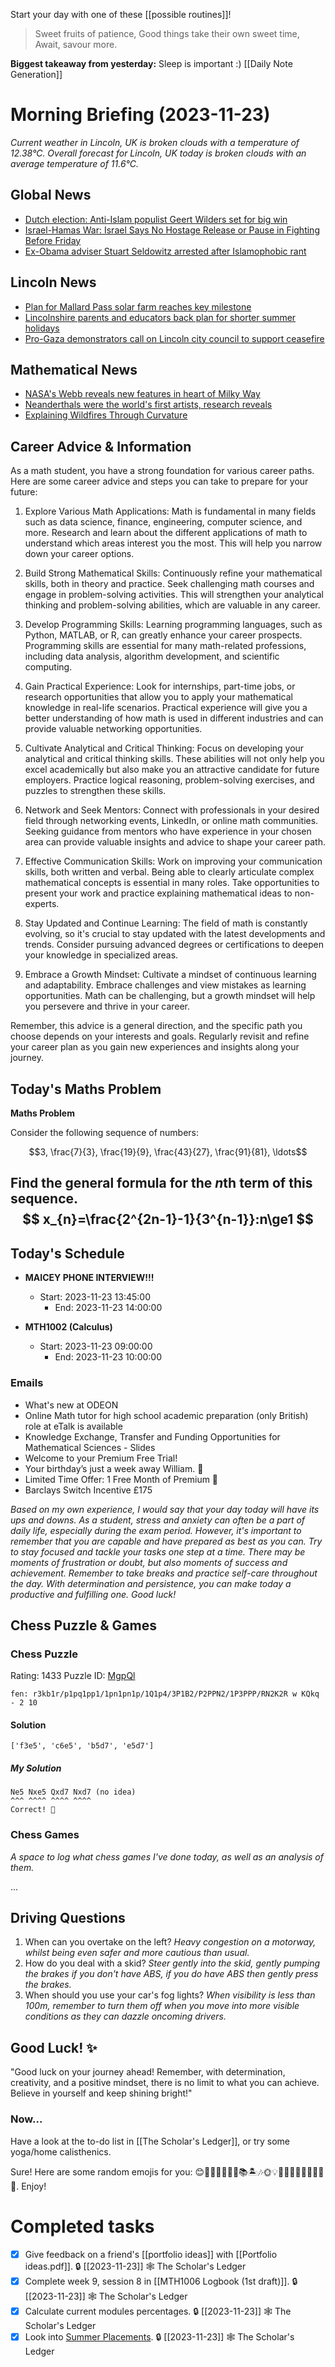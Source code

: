 Start your day with one of these [[possible routines]]!

> Sweet fruits of patience,
> Good things take their own sweet time,
> Await, savour more.

**Biggest takeaway from yesterday:** Sleep is important :)
[[Daily Note Generation]]
# Morning Briefing (2023-11-23)
*Current weather in Lincoln, UK is broken clouds with a temperature of 12.38°C. Overall forecast for Lincoln, UK today is broken clouds with an average temperature of 11.6°C.*

## Global News

- [Dutch election: Anti-Islam populist Geert Wilders set for big win](https://www.bbc.co.uk/news/world-europe-67504272?at_medium=RSS&at_campaign=KARANGA)
- [Israel-Hamas War: Israel Says No Hostage Release or Pause in Fighting Before Friday](https://www.nytimes.com/live/2023/11/22/world/israel-hamas-gaza-war-news)
- [Ex-Obama adviser Stuart Seldowitz arrested after Islamophobic rant](https://www.aljazeera.com/news/2023/11/23/ex-obama-adviser-stuart-seldowitz-arrested-after-islamophobic-rant?traffic_source=rss)

## Lincoln News

- [Plan for Mallard Pass solar farm reaches key milestone](https://www.lincolnshirelive.co.uk/news/local-news/plan-mallard-pass-solar-farm-8926787)
- [Lincolnshire parents and educators back plan for shorter summer holidays](https://thelincolnite.co.uk/2023/11/lincolnshire-parents-and-educators-back-plan-for-shorter-summer-holidays/)
- [Pro-Gaza demonstrators call on Lincoln city council to support ceasefire](https://www.lincolnshirelive.co.uk/news/local-news/pro-gaza-demonstrators-call-lincoln-8926629)

## Mathematical News

- [NASA's Webb reveals new features in heart of Milky Way](https://www.sciencedaily.com/releases/2023/11/231121175511.htm)
- [Neanderthals were the world's first artists, research reveals](https://www.sciencedaily.com/releases/2023/11/231121224642.htm)
- [Explaining Wildfires Through Curvature](https://www.ams.org/publicoutreach/mathmoments/mm168-explaining-wildfires)



## Career Advice & Information
As a math student, you have a strong foundation for various career paths. Here are some career advice and steps you can take to prepare for your future:

1. Explore Various Math Applications: Math is fundamental in many fields such as data science, finance, engineering, computer science, and more. Research and learn about the different applications of math to understand which areas interest you the most. This will help you narrow down your career options.

2. Build Strong Mathematical Skills: Continuously refine your mathematical skills, both in theory and practice. Seek challenging math courses and engage in problem-solving activities. This will strengthen your analytical thinking and problem-solving abilities, which are valuable in any career.

3. Develop Programming Skills: Learning programming languages, such as Python, MATLAB, or R, can greatly enhance your career prospects. Programming skills are essential for many math-related professions, including data analysis, algorithm development, and scientific computing.

4. Gain Practical Experience: Look for internships, part-time jobs, or research opportunities that allow you to apply your mathematical knowledge in real-life scenarios. Practical experience will give you a better understanding of how math is used in different industries and can provide valuable networking opportunities.

5. Cultivate Analytical and Critical Thinking: Focus on developing your analytical and critical thinking skills. These abilities will not only help you excel academically but also make you an attractive candidate for future employers. Practice logical reasoning, problem-solving exercises, and puzzles to strengthen these skills.

6. Network and Seek Mentors: Connect with professionals in your desired field through networking events, LinkedIn, or online math communities. Seeking guidance from mentors who have experience in your chosen area can provide valuable insights and advice to shape your career path.

7. Effective Communication Skills: Work on improving your communication skills, both written and verbal. Being able to clearly articulate complex mathematical concepts is essential in many roles. Take opportunities to present your work and practice explaining mathematical ideas to non-experts.

8. Stay Updated and Continue Learning: The field of math is constantly evolving, so it's crucial to stay updated with the latest developments and trends. Consider pursuing advanced degrees or certifications to deepen your knowledge in specialized areas.

9. Embrace a Growth Mindset: Cultivate a mindset of continuous learning and adaptability. Embrace challenges and view mistakes as learning opportunities. Math can be challenging, but a growth mindset will help you persevere and thrive in your career.

Remember, this advice is a general direction, and the specific path you choose depends on your interests and goals. Regularly revisit and refine your career plan as you gain new experiences and insights along your journey.

## Today's Maths Problem
**Maths Problem**

Consider the following sequence of numbers:

$$3, \frac{7}{3}, \frac{19}{9}, \frac{43}{27}, \frac{91}{81}, \ldots$$

Find the general formula for the $n$th term of this sequence.
$$
x_{n}=\frac{2^{2n-1}-1}{3^{n-1}}:n\ge1
$$
-
## Today's Schedule
- **MAICEY PHONE INTERVIEW!!!**
	- Start: 2023-11-23 13:45:00
		- End: 2023-11-23 14:00:00

- **MTH1002 (Calculus)**
	- Start: 2023-11-23 09:00:00
		- End: 2023-11-23 10:00:00



### Emails
- What's new at ODEON
- Online Math tutor for high school academic preparation (only British) role at eTalk is available
- Knowledge Exchange, Transfer and Funding Opportunities for Mathematical Sciences - Slides
- Welcome to your Premium Free Trial!
- Your birthday’s just a week away William. 🎂
- Limited Time Offer: 1 Free Month of Premium 💎
- Barclays Switch Incentive £175


*Based on my own experience, I would say that your day today will have its ups and downs. As a student, stress and anxiety can often be a part of daily life, especially during the exam period. However, it's important to remember that you are capable and have prepared as best as you can. Try to stay focused and tackle your tasks one step at a time. There may be moments of frustration or doubt, but also moments of success and achievement. Remember to take breaks and practice self-care throughout the day. With determination and persistence, you can make today a productive and fulfilling one. Good luck!*

## Chess Puzzle & Games
### Chess Puzzle
Rating: 1433
Puzzle ID: [MgpQl](https://lichess.org/training/MgpQl)
```chessboard
fen: r3kb1r/p1pq1pp1/1pn1pn1p/1Q1p4/3P1B2/P2PPN2/1P3PPP/RN2K2R w KQkq - 2 10
```
#### Solution
```spoiler-block
['f3e5', 'c6e5', 'b5d7', 'e5d7']
```
##### My Solution
```
Ne5 Nxe5 Qxd7 Nxd7 (no idea)
^^^ ^^^^ ^^^^ ^^^^
Correct! 🥇
```
### Chess Games
*A space to log what chess games I've done today, as well as an analysis of them.*

...

## Driving Questions
1. When can you overtake on the left? *Heavy congestion on a motorway, whilst being even safer and more cautious than usual.*
2. How do you deal with a skid? *Steer gently into the skid, gently pumping the brakes if you don't have ABS, if you do have ABS then gently press the brakes.*
3. When should you use your car's fog lights? *When visibility is less than 100m, remember to turn them off when you move into more visible conditions as they can dazzle oncoming drivers.*


## Good Luck! ✨
"Good luck on your journey ahead! Remember, with determination, creativity, and a positive mindset, there is no limit to what you can achieve. Believe in yourself and keep shining bright!"

### Now...
Have a look at the to-do list in [[The Scholar's Ledger]], or try some yoga/home calisthenics.

Sure! Here are some random emojis for you: 😊🐶🌸🎉🍕🚀🌈📚🏝️🎶🌞💡🍦👍🏽🤩💫🌙🍩🦄🌺. Enjoy!
# Completed tasks

- [x] Give feedback on a friend's [[portfolio ideas]] with [[Portfolio ideas.pdf]]. 🔒 [[2023-11-23]] 🕸️ The Scholar's Ledger
- [x] Complete week 9, session 8 in [[MTH1006 Logbook (1st draft)]]. 🔒 [[2023-11-23]] 🕸️ The Scholar's Ledger
- [x] Calculate current modules percentages. 🔒 [[2023-11-23]] 🕸️ The Scholar's Ledger
- [x] Look into [Summer Placements](https://express.adobe.com/page/gN33Ie7Sl7p3n). 🔒 [[2023-11-23]] 🕸️ The Scholar's Ledger
